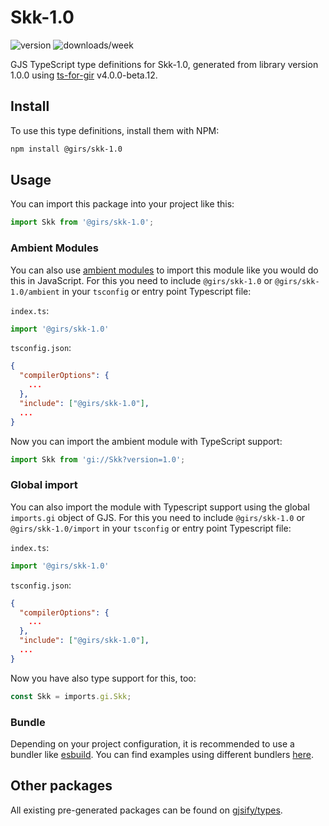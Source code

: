 
# Skk-1.0

![version](https://img.shields.io/npm/v/@girs/skk-1.0)
![downloads/week](https://img.shields.io/npm/dw/@girs/skk-1.0)


GJS TypeScript type definitions for Skk-1.0, generated from library version 1.0.0 using [ts-for-gir](https://github.com/gjsify/ts-for-gir) v4.0.0-beta.12.


## Install

To use this type definitions, install them with NPM:
```bash
npm install @girs/skk-1.0
```

## Usage

You can import this package into your project like this:
```ts
import Skk from '@girs/skk-1.0';
```

### Ambient Modules

You can also use [ambient modules](https://github.com/gjsify/ts-for-gir/tree/main/packages/cli#ambient-modules) to import this module like you would do this in JavaScript.
For this you need to include `@girs/skk-1.0` or `@girs/skk-1.0/ambient` in your `tsconfig` or entry point Typescript file:

`index.ts`:
```ts
import '@girs/skk-1.0'
```

`tsconfig.json`:
```json
{
  "compilerOptions": {
    ...
  },
  "include": ["@girs/skk-1.0"],
  ...
}
```

Now you can import the ambient module with TypeScript support: 

```ts
import Skk from 'gi://Skk?version=1.0';
```

### Global import

You can also import the module with Typescript support using the global `imports.gi` object of GJS.
For this you need to include `@girs/skk-1.0` or `@girs/skk-1.0/import` in your `tsconfig` or entry point Typescript file:

`index.ts`:
```ts
import '@girs/skk-1.0'
```

`tsconfig.json`:
```json
{
  "compilerOptions": {
    ...
  },
  "include": ["@girs/skk-1.0"],
  ...
}
```

Now you have also type support for this, too:

```ts
const Skk = imports.gi.Skk;
```

### Bundle

Depending on your project configuration, it is recommended to use a bundler like [esbuild](https://esbuild.github.io/). You can find examples using different bundlers [here](https://github.com/gjsify/ts-for-gir/tree/main/examples).

## Other packages

All existing pre-generated packages can be found on [gjsify/types](https://github.com/gjsify/types).

